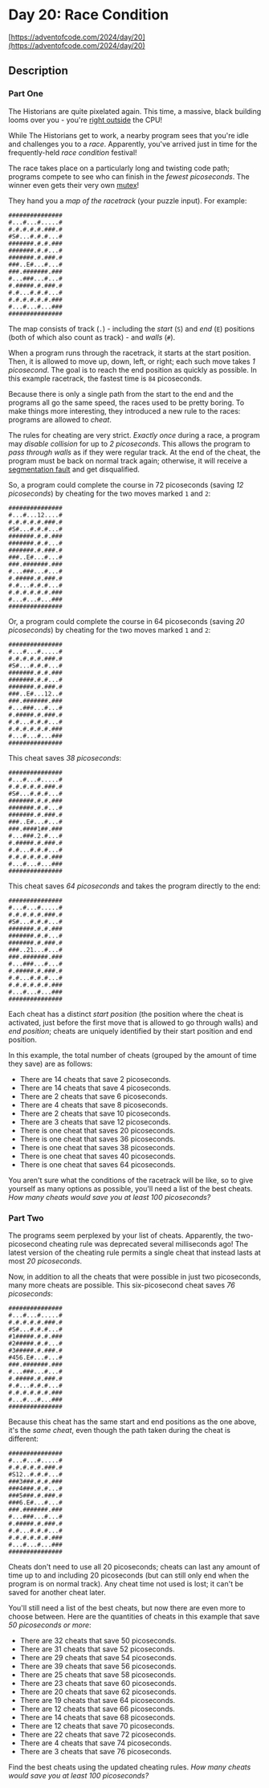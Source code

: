 # Day 20: Race Condition

[https://adventofcode.com/2024/day/20](https://adventofcode.com/2024/day/20)

## Description

### Part One

The Historians are quite pixelated again. This time, a massive, black building looms over you - you're [right outside](https://adventofcode.com/2017/day/24) the CPU!

While The Historians get to work, a nearby program sees that you're idle and challenges you to a _race_. Apparently, you've arrived just in time for the frequently-held _race condition_ festival!

The race takes place on a particularly long and twisting code path; programs compete to see who can finish in the _fewest picoseconds_. The <span title="If we give away enough mutexes, maybe someone will use one of them to fix the race condition!">winner</span> even gets their very own [mutex](https://en.wikipedia.org/wiki/Lock_(computer_science))!

They hand you a _map of the racetrack_ (your puzzle input). For example:

    ###############
    #...#...#.....#
    #.#.#.#.#.###.#
    #S#...#.#.#...#
    #######.#.#.###
    #######.#.#...#
    #######.#.###.#
    ###..E#...#...#
    ###.#######.###
    #...###...#...#
    #.#####.#.###.#
    #.#...#.#.#...#
    #.#.#.#.#.#.###
    #...#...#...###
    ###############
    

The map consists of track (`.`) - including the _start_ (`S`) and _end_ (`E`) positions (both of which also count as track) - and _walls_ (`#`).

When a program runs through the racetrack, it starts at the start position. Then, it is allowed to move up, down, left, or right; each such move takes _1 picosecond_. The goal is to reach the end position as quickly as possible. In this example racetrack, the fastest time is `84` picoseconds.

Because there is only a single path from the start to the end and the programs all go the same speed, the races used to be pretty boring. To make things more interesting, they introduced a new rule to the races: programs are allowed to _cheat_.

The rules for cheating are very strict. _Exactly once_ during a race, a program may _disable collision_ for up to _2 picoseconds_. This allows the program to _pass through walls_ as if they were regular track. At the end of the cheat, the program must be back on normal track again; otherwise, it will receive a [segmentation fault](https://en.wikipedia.org/wiki/Segmentation_fault) and get disqualified.

So, a program could complete the course in 72 picoseconds (saving _12 picoseconds_) by cheating for the two moves marked `1` and `2`:

    ###############
    #...#...12....#
    #.#.#.#.#.###.#
    #S#...#.#.#...#
    #######.#.#.###
    #######.#.#...#
    #######.#.###.#
    ###..E#...#...#
    ###.#######.###
    #...###...#...#
    #.#####.#.###.#
    #.#...#.#.#...#
    #.#.#.#.#.#.###
    #...#...#...###
    ###############
    

Or, a program could complete the course in 64 picoseconds (saving _20 picoseconds_) by cheating for the two moves marked `1` and `2`:

    ###############
    #...#...#.....#
    #.#.#.#.#.###.#
    #S#...#.#.#...#
    #######.#.#.###
    #######.#.#...#
    #######.#.###.#
    ###..E#...12..#
    ###.#######.###
    #...###...#...#
    #.#####.#.###.#
    #.#...#.#.#...#
    #.#.#.#.#.#.###
    #...#...#...###
    ###############
    

This cheat saves _38 picoseconds_:

    ###############
    #...#...#.....#
    #.#.#.#.#.###.#
    #S#...#.#.#...#
    #######.#.#.###
    #######.#.#...#
    #######.#.###.#
    ###..E#...#...#
    ###.####1##.###
    #...###.2.#...#
    #.#####.#.###.#
    #.#...#.#.#...#
    #.#.#.#.#.#.###
    #...#...#...###
    ###############
    

This cheat saves _64 picoseconds_ and takes the program directly to the end:

    ###############
    #...#...#.....#
    #.#.#.#.#.###.#
    #S#...#.#.#...#
    #######.#.#.###
    #######.#.#...#
    #######.#.###.#
    ###..21...#...#
    ###.#######.###
    #...###...#...#
    #.#####.#.###.#
    #.#...#.#.#...#
    #.#.#.#.#.#.###
    #...#...#...###
    ###############
    

Each cheat has a distinct _start position_ (the position where the cheat is activated, just before the first move that is allowed to go through walls) and _end position_; cheats are uniquely identified by their start position and end position.

In this example, the total number of cheats (grouped by the amount of time they save) are as follows:

*   There are 14 cheats that save 2 picoseconds.
*   There are 14 cheats that save 4 picoseconds.
*   There are 2 cheats that save 6 picoseconds.
*   There are 4 cheats that save 8 picoseconds.
*   There are 2 cheats that save 10 picoseconds.
*   There are 3 cheats that save 12 picoseconds.
*   There is one cheat that saves 20 picoseconds.
*   There is one cheat that saves 36 picoseconds.
*   There is one cheat that saves 38 picoseconds.
*   There is one cheat that saves 40 picoseconds.
*   There is one cheat that saves 64 picoseconds.

You aren't sure what the conditions of the racetrack will be like, so to give yourself as many options as possible, you'll need a list of the best cheats. _How many cheats would save you at least 100 picoseconds?_

### Part Two

The programs seem perplexed by your list of cheats. Apparently, the two-picosecond cheating rule was deprecated several milliseconds ago! The latest version of the cheating rule permits a single cheat that instead lasts at most _20 picoseconds_.

Now, in addition to all the cheats that were possible in just two picoseconds, many more cheats are possible. This six-picosecond cheat saves _76 picoseconds_:

    ###############
    #...#...#.....#
    #.#.#.#.#.###.#
    #S#...#.#.#...#
    #1#####.#.#.###
    #2#####.#.#...#
    #3#####.#.###.#
    #456.E#...#...#
    ###.#######.###
    #...###...#...#
    #.#####.#.###.#
    #.#...#.#.#...#
    #.#.#.#.#.#.###
    #...#...#...###
    ###############
    

Because this cheat has the same start and end positions as the one above, it's the _same cheat_, even though the path taken during the cheat is different:

    ###############
    #...#...#.....#
    #.#.#.#.#.###.#
    #S12..#.#.#...#
    ###3###.#.#.###
    ###4###.#.#...#
    ###5###.#.###.#
    ###6.E#...#...#
    ###.#######.###
    #...###...#...#
    #.#####.#.###.#
    #.#...#.#.#...#
    #.#.#.#.#.#.###
    #...#...#...###
    ###############
    

Cheats don't need to use all 20 picoseconds; cheats can last any amount of time up to and including 20 picoseconds (but can still only end when the program is on normal track). Any cheat time not used is lost; it can't be saved for another cheat later.

You'll still need a list of the best cheats, but now there are even more to choose between. Here are the quantities of cheats in this example that save _50 picoseconds or more_:

*   There are 32 cheats that save 50 picoseconds.
*   There are 31 cheats that save 52 picoseconds.
*   There are 29 cheats that save 54 picoseconds.
*   There are 39 cheats that save 56 picoseconds.
*   There are 25 cheats that save 58 picoseconds.
*   There are 23 cheats that save 60 picoseconds.
*   There are 20 cheats that save 62 picoseconds.
*   There are 19 cheats that save 64 picoseconds.
*   There are 12 cheats that save 66 picoseconds.
*   There are 14 cheats that save 68 picoseconds.
*   There are 12 cheats that save 70 picoseconds.
*   There are 22 cheats that save 72 picoseconds.
*   There are 4 cheats that save 74 picoseconds.
*   There are 3 cheats that save 76 picoseconds.

Find the best cheats using the updated cheating rules. _How many cheats would save you at least 100 picoseconds?_
